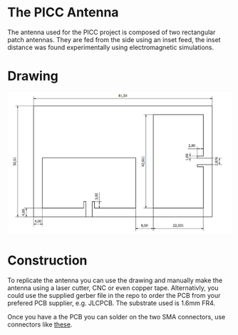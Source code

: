# The PICC Antenna
The antenna used for the PICC project is composed of two rectangular patch antennas. They are fed from the side using an inset feed, the inset distance was found experimentally using electromagnetic simulations. 


# Drawing
![Drawing](AntennaDrawing.PNG?raw=true "Antenna Drawing")

# Construction
To replicate the antenna you can use the drawing and manually make the antenna using a laser cutter, CNC or even copper tape. Alternativly, you could use the supplied gerber file in the repo to order the PCB from your prefered PCB supplier, e.g. JLCPCB. The substrate used is 1.6mm FR4.

Once you have a the PCB you can solder on the two SMA connectors, use connectors like [these](https://www.amazon.com/QMseller-Straight-Connector-Coaxial-Adapter/dp/B07XWL597P). 
